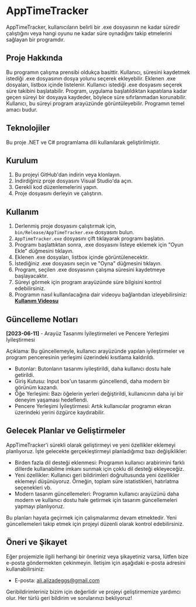 # AppTimeTracker

AppTimeTracker, kullanıcıların belirli bir .exe dosyasının ne kadar süredir çalıştığını veya hangi oyunu ne kadar süre oynadığını takip etmelerini sağlayan bir programdır.

## Proje Hakkında

Bu programın çalışma prensibi oldukça basittir. Kullanıcı, süresini kaydetmek istediği .exe dosyasının dosya yolunu seçerek ekleyebilir. Eklenen .exe dosyaları, listbox içinde listelenir. Kullanıcı istediği .exe dosyasını seçerek süre takibini başlatabilir. Program, uygulama başlatıldıktan kapatılana kadar geçen süreyi bir dosyaya kaydeder, böylece süre sıfırlanmadan korunabilir. Kullanıcı, bu süreyi program arayüzünde görüntüleyebilir. Programın temel amacı budur.

## Teknolojiler

Bu proje .NET ve C# programlama dili kullanılarak geliştirilmiştir.

## Kurulum

1. Bu projeyi GitHub'dan indirin veya klonlayın.
2. İndirdiğiniz proje dosyasını Visual Studio'da açın.
3. Gerekli kod düzenlemelerini yapın.
4. Proje dosyasını derleyin ve çalıştırın.


## Kullanım
1. Derlenmiş proje dosyasını çalıştırmak için, `bin/Release/AppTimeTracker.exe` dosyasını bulun.
2. `AppTimeTracker.exe` dosyasını çift tıklayarak programı başlatın.
3. Programı başlattıktan sonra, .exe dosyasını listeye eklemek için "Oyun Ekle" düğmesini tıklayın.
4. Eklenen .exe dosyaları, listbox içinde görüntülenecektir.
5. İstediğiniz .exe dosyasını seçin ve "Oyna" düğmesini tıklayın.
6. Program, seçilen .exe dosyasının çalışma süresini kaydetmeye başlayacaktır.
7. Süreyi görmek için program arayüzünde süre bilgisini kontrol edebilirsiniz.
8. Programın nasıl kullanılacağına dair videoyu bağlantıdan izleyebilirsiniz: [**Kullanım Videosu**](https://youtu.be/28nALg4hRjE)

## Güncelleme Notları

**[2023-06-11]** - Arayüz Tasarımı İyileştirmeleri ve Pencere Yerleşimi İyileştirmesi

Açıklama: Bu güncellemeyle, kullanıcı arayüzünde yapılan iyileştirmeler ve program penceresinin yerleşimi üzerindeki kısıtlama kaldırıldı.

- Butonlar: Butonların tasarımı iyileştirildi, daha kullanıcı dostu hale getirildi.
- Giriş Kutusu: Input box'un tasarımı güncellendi, daha modern bir görünüm kazandı.
- Öğe Yerleşimi: Bazı öğelerin yerleri değiştirildi, kullanıcının daha iyi bir deneyim yaşaması hedeflendi.
- Pencere Yerleşimi İyileştirmesi: Artık kullanıcılar programın ekran üzerindeki yerini özgürce kaydırabilir.



## Gelecek Planlar ve Geliştirmeler

AppTimeTracker'i sürekli olarak geliştirmeyi ve yeni özellikler eklemeyi planlıyoruz. İşte gelecekte gerçekleştirmeyi planladığımız bazı değişiklikler:

- Birden fazla dil desteği eklenmesi: Programın kullanıcı arabirimini farklı dillerde kullanabilme imkanı sunmak için çoklu dil desteği ekleyeceğiz.
- Yeni özellikler: Kullanıcı geri bildirimleri doğrultusunda yeni özellikler eklemeyi düşünüyoruz. Örneğin, toplam süre istatistikleri, hatırlatma seçenekleri vb.
- Modern tasarım güncellemeleri: Programın kullanıcı arayüzünü daha modern ve kullanıcı dostu hale getirmek için tasarım güncellemeleri yapmayı planlıyoruz.

Bu planları hayata geçirmek için çalışmalarımız devam etmektedir. Yeni güncellemeleri takip etmek için projeyi düzenli olarak kontrol edebilirsiniz.


## Öneri ve Şikayet

Eğer projemizle ilgili herhangi bir öneriniz veya şikayetiniz varsa, lütfen bize e-posta göndermekten çekinmeyin. İletişim için aşağıdaki e-posta adresini kullanabilirsiniz:

- E-posta: [ali.alizadeggs@gmail.com](mailto:ali.alizadeggs@gmail.com)

Geribildirimleriniz bizim için değerlidir ve projeyi geliştirmemize yardımcı olur. Her türlü geri bildirim ve sorularınızı bekliyoruz!


